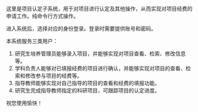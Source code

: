 这里是项目认定子系统，用于对项目进行认定及其他操作，从而实现对项目经费的申请工作。纯命令行方式操作。

进入系统后，选择对应的身份登录。登录时需要提供账号和密码。

本系统服务三类用户：

1.  研究生培养管理员能够录入项目，并能够实现对项目查看、检索、修改信息等。
2.  学科负责人能够对已填报经费的项目进行确认，并能够实现对项目的查看、检索和修改参与项目的经费等。
3.  指导教师能够实现对自己指导的项目的查看和经费的填报功能。
4.  研究生完成指导教师指定的科研项目，可跟踪项目的认定进度。

祝您使用愉快！
